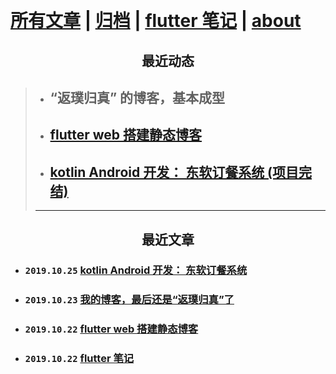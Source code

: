 &nbsp;

# [所有文章](posts.md) | [归档](archive.md) | [flutter 笔记](https://lzyprime.top/flutter) | [about](about.md)


## <center> 最近动态 </center>

> - ## “返璞归真” 的博客，基本成型
> - ## [flutter web 搭建静态博客](https://lzyprime.top/flutter/flutter_web/flutter_web搭建静态博客.html)
> - ## [kotlin Android 开发： 东软订餐系统 (项目完结)](https://lzyprime.top/DNUIFoodApp/)
>  ***

## <center> 最近文章 </center>

- ### `2019.10.25` [kotlin Android 开发： 东软订餐系统](https://lzyprime.top/DNUIFoodApp/)
- ### `2019.10.23` [我的博客，最后还是“返璞归真”了](posts/我的博客最后还是返璞归真了.md)
- ### `2019.10.22` [flutter web 搭建静态博客](https://lzyprime.top/flutter/flutter_web/flutter_web搭建静态博客.html)
- ### `2019.10.22` [flutter 笔记](https://lzyprime.top/flutter)
